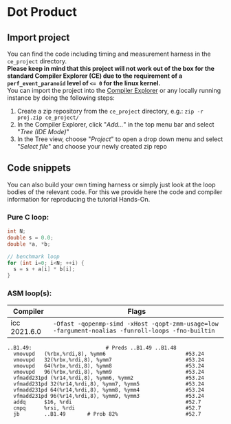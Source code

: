 # Dot Product

## Import project

You can find the code including timing and measurement harness in the `ce_project` directory.  
**Please keep in mind that this project will not work out of the box for the standard Compiler Explorer (CE) due to the requirement of a `perf_event_paranoid` level of `<= 0` for the linux kernel.**  
You can import the project into the [Compiler Explorer](https://godbolt.org/) or any locally running instance by doing the following steps:
1. Create a zip repository from the `ce_project` directory, e.g.: `zip -r proj.zip ce_project/`
2. In the Compiler Explorer, click "_Add..._" in the top menu bar and select "_Tree (IDE Mode)_"
3. In the Tree view, choose "_Project_" to open a drop down menu and select "_Select file_" and choose your newly created zip repo


## Code snippets
You can also build your own timing harness or simply just look at the loop bodies of the relevant code.
For this we provide here the code and compiler information for reproducing the tutorial Hands-On.


### Pure C loop:

```c
int N;
double s = 0.0;
double *a, *b;

// benchmark loop
for (int i=0; i<N; ++i) {
  s = s + a[i] * b[i];
}
```

### ASM loop(s):


| Compiler | Flags |
|----------|-------|
| icc 2021.6.0 | `-Ofast -qopenmp-simd -xHost -qopt-zmm-usage=low -fargument-noalias -funroll-loops -fno-builtin` |


```assembly
..B1.49:                        # Preds ..B1.49 ..B1.48
  vmovupd   (%rbx,%rdi,8), %ymm6                          #53.24
  vmovupd   32(%rbx,%rdi,8), %ymm7                        #53.24
  vmovupd   64(%rbx,%rdi,8), %ymm8                        #53.24
  vmovupd   96(%rbx,%rdi,8), %ymm9                        #53.24
  vfmadd231pd (%r14,%rdi,8), %ymm6, %ymm2                 #53.24
  vfmadd231pd 32(%r14,%rdi,8), %ymm7, %ymm5               #53.24
  vfmadd231pd 64(%r14,%rdi,8), %ymm8, %ymm4               #53.24
  vfmadd231pd 96(%r14,%rdi,8), %ymm9, %ymm3               #53.24
  addq      $16, %rdi                                     #52.7
  cmpq      %rsi, %rdi                                    #52.7
  jb        ..B1.49       # Prob 82%                      #52.7
```
